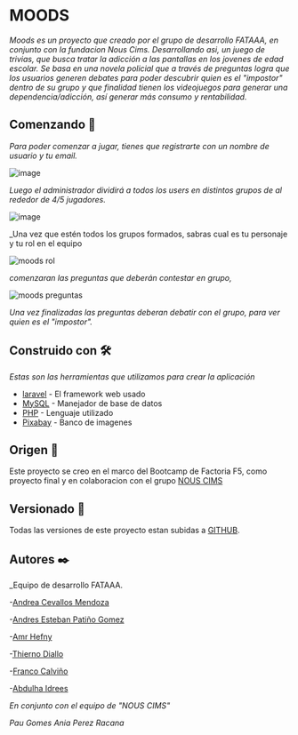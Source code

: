 # MOODS

_Moods es un proyecto que creado por el grupo de desarrollo FATAAA, en conjunto con la fundacion Nous Cims._ 
_Desarrollando asi, un juego de trivias, que busca tratar la adicción a las pantallas en los jovenes de edad escolar._
_Se basa en una novela policial que a través de preguntas logra que los usuarios generen debates para poder descubrir quien es el "impostor" dentro de su grupo y que finalidad tienen los videojuegos para generar una dependencia/adicción, así generar más consumo y rentabilidad._

## Comenzando 🚀

_Para poder comenzar a jugar, tienes que registrarte con un nombre de usuario y tu email._


![image](https://user-images.githubusercontent.com/78723982/134329271-ed24ea91-6f2d-4774-a4eb-d1889a7a7c69.png)



 _Luego el administrador dividirá a todos los users en distintos grupos de al rededor de 4/5 jugadores._
 
 
 ![image](https://user-images.githubusercontent.com/78723982/134329389-4a48ff53-c3ea-470f-98f8-f852a7811f6e.png)



 _Una vez que estén todos los grupos formados, sabras cual es tu personaje y tu rol en el equipo
 
 ![moods rol](https://user-images.githubusercontent.com/78723982/134860077-dc21f1f4-0fb2-4004-a281-5bf78a9f24d9.png)



 _comenzaran las preguntas que deberán contestar en grupo,_
 
 
 ![moods preguntas](https://user-images.githubusercontent.com/78723982/134860477-b3970ad4-5866-4c9e-b984-37f79b6baf4d.png)
 
 _Una vez finalizadas las preguntas deberan debatir con el grupo, para ver quien es el "impostor"._



## Construido con 🛠️

_Estas son las herramientas que utilizamos para crear la aplicación_

* [laravel](https://laravel.com/) - El framework web usado
* [MySQL](https://www.mysql.com/) - Manejador de base de datos
* [PHP](https://www.php.net/) - Lenguaje utilizado
* [Pixabay](https://pixabay.com/es/) - Banco de imagenes



## Origen 📖
Este proyecto se creo en el marco del Bootcamp de Factoria F5,
como proyecto final y en colaboracion con el grupo [NOUS CIMS](https://www.nouscims.com/) 


## Versionado 📌

Todas las versiones de este proyecto estan subidas a  [GITHUB](https://github.com/Fataaa-mood/moods-app).

## Autores ✒️

_Equipo de desarrollo FATAAA.

-[Andrea Cevallos Mendoza](https://www.linkedin.com/in/-andrea-c-m/)

-[Andres Esteban Patiño Gomez](https://www.linkedin.com/in/estebanpati%C3%B1o/)

-[Amr Hefny](https://www.linkedin.com/in/amr-hefny-5874811b2/)

-[Thierno Diallo](https://www.linkedin.com/in/thierno-diallo-a22840174/)

-[Franco Calviño](https://www.linkedin.com/in/franco-calvi%C3%B1o-b87059188/)

-[Abdulha Idrees](https://www.linkedin.com/in/abdulha-idrees-195b051b7/)


_En conjunto con el equipo de "NOUS CIMS"_

_Pau Gomes_
_Ania Perez Racana_


